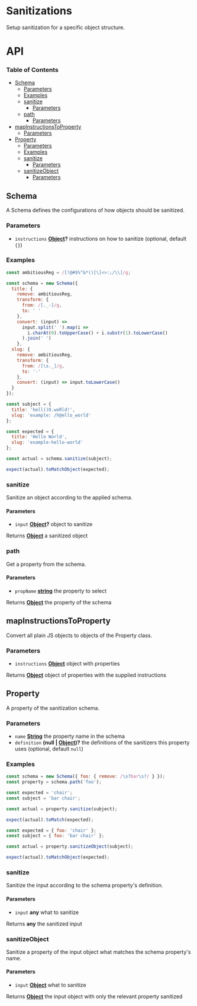 # Sanitizations

Setup sanitization for a specific object structure.

# API

<!-- Generated by documentation.js. Update this documentation by updating the source code. -->

### Table of Contents

-   [Schema](#schema)
    -   [Parameters](#parameters)
    -   [Examples](#examples)
    -   [sanitize](#sanitize)
        -   [Parameters](#parameters-1)
    -   [path](#path)
        -   [Parameters](#parameters-2)
-   [mapInstructionsToProperty](#mapinstructionstoproperty)
    -   [Parameters](#parameters-3)
-   [Property](#property)
    -   [Parameters](#parameters-4)
    -   [Examples](#examples-1)
    -   [sanitize](#sanitize-1)
        -   [Parameters](#parameters-5)
    -   [sanitizeObject](#sanitizeobject)
        -   [Parameters](#parameters-6)

## Schema

A Schema defines the configurations of how objects should be sanitized.

### Parameters

-   `instructions` **[Object](https://developer.mozilla.org/docs/Web/JavaScript/Reference/Global_Objects/Object)?** instructions on how to sanitize (optional, default `{}`)

### Examples

```javascript
const ambitiousReg = /[!@#$%^&*()[\]<>:;/\\]/g;

const schema = new Schema({
  title: {
    remove: ambitiousReg,
    transform: {
      from: /[._-]/g,
      to: ' '
    },
    convert: (input) =>
      input.split(' ').map(i =>
        i.charAt(0).toUpperCase() + i.substr(1).toLowerCase()
      ).join(' ')
    },
  slug: {
    remove: ambitiousReg,
    transform: {
      from: /[\s._]/g,
      to: '-'
    },
    convert: (input) => input.toLowerCase()
  }
});

const subject = {
  title: 'hell()O.woRld!',
  slug: 'example: /h@ello_world'
};

const expected = {
  title: 'Hello World',
  slug: 'example-hello-world'
};

const actual = schema.sanitize(subject);

expect(actual).toMatchObject(expected);
```

### sanitize

Sanitize an object according to the applied schema.

#### Parameters

-   `input` **[Object](https://developer.mozilla.org/docs/Web/JavaScript/Reference/Global_Objects/Object)?** object to sanitize

Returns **[Object](https://developer.mozilla.org/docs/Web/JavaScript/Reference/Global_Objects/Object)** a sanitized object

### path

Get a property from the schema.

#### Parameters

-   `propName` **[string](https://developer.mozilla.org/docs/Web/JavaScript/Reference/Global_Objects/String)** the property to select

Returns **[Object](https://developer.mozilla.org/docs/Web/JavaScript/Reference/Global_Objects/Object)** the property of the schema

## mapInstructionsToProperty

Convert all plain JS objects to objects of the Property class.

### Parameters

-   `instructions` **[Object](https://developer.mozilla.org/docs/Web/JavaScript/Reference/Global_Objects/Object)** object with properties

Returns **[Object](https://developer.mozilla.org/docs/Web/JavaScript/Reference/Global_Objects/Object)** object of properties with the supplied instructions

## Property

A property of the sanitization schema.

### Parameters

-   `name` **[String](https://developer.mozilla.org/docs/Web/JavaScript/Reference/Global_Objects/String)** the property name in the schema
-   `definition` **(null | [Object](https://developer.mozilla.org/docs/Web/JavaScript/Reference/Global_Objects/Object))?** the definitions of the sanitizers this property uses (optional, default `null`)

### Examples

```javascript
const schema = new Schema({ foo: { remove: /\s?bar\s?/ } });
const property = schema.path('foo');

const expected = 'chair';
const subject = 'bar chair';

const actual = property.sanitize(subject);

expect(actual).toMatch(expected);
```

```javascript
const expected = { foo: 'chair' };
const subject = { foo: 'bar chair' };

const actual = property.sanitizeObject(subject);

expect(actual).toMatchObject(expected);
```

### sanitize

Sanitize the input according to the schema property's definition.

#### Parameters

-   `input` **any** what to sanitize

Returns **any** the sanitized input

### sanitizeObject

Sanitize a property of the input object what matches the schema property's name.

#### Parameters

-   `input` **[Object](https://developer.mozilla.org/docs/Web/JavaScript/Reference/Global_Objects/Object)** what to sanitize

Returns **[Object](https://developer.mozilla.org/docs/Web/JavaScript/Reference/Global_Objects/Object)** the input object with only the relevant property sanitized
